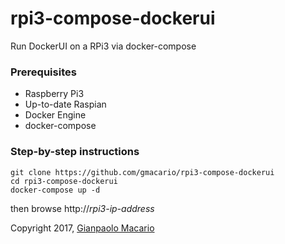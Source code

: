 # rpi3-compose-dockerui
Run DockerUI on a RPi3 via docker-compose

### Prerequisites

* Raspberry Pi3
* Up-to-date Raspian
* Docker Engine
* docker-compose

### Step-by-step instructions

```
git clone https://github.com/gmacario/rpi3-compose-dockerui
cd rpi3-compose-dockerui
docker-compose up -d
```

then browse http://_rpi3-ip-address_

Copyright 2017, [Gianpaolo Macario](https://gmacario.github.io/)
